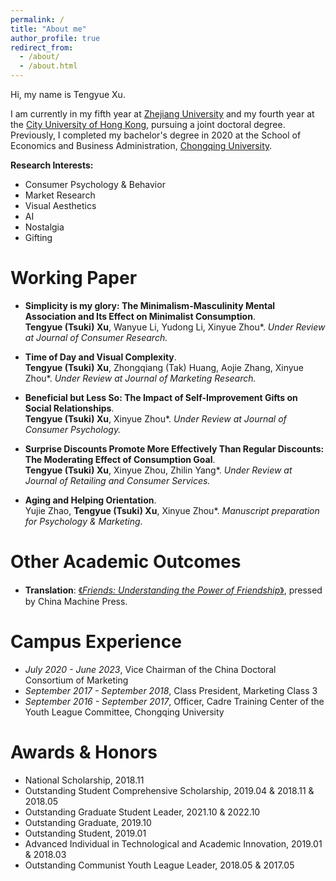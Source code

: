 ```yaml
---
permalink: /
title: "About me"
author_profile: true
redirect_from: 
  - /about/
  - /about.html
---
```

Hi, my name is Tengyue Xu.

I am currently in my fifth year at [Zhejiang University](https://www.zju.edu.cn/) and my fourth year at the [City University of Hong Kong](https://www.cityu.edu.hk/), pursuing a joint doctoral degree. Previously, I completed my bachelor's degree in 2020 at the School of Economics and Business Administration, [Chongqing University](https://www.cqu.edu.cn/).

**Research Interests:**
* Consumer Psychology & Behavior
* Market Research
* Visual Aesthetics
* AI
* Nostalgia
* Gifting

Working Paper
======
* **Simplicity is my glory: The Minimalism-Masculinity Mental Association and Its Effect on Minimalist Consumption**. \
**Tengyue (Tsuki) Xu**, Wanyue Li, Yudong Li, Xinyue Zhou*. 
<em>Under Review at Journal of Consumer Research.</em>

* **Time of Day and Visual Complexity**. \
**Tengyue (Tsuki) Xu**, Zhongqiang (Tak) Huang, Aojie Zhang, Xinyue Zhou*. 
<em>Under Review at Journal of Marketing Research.</em>

* **Beneficial but Less So: The Impact of Self-Improvement Gifts on Social Relationships**. \
**Tengyue (Tsuki) Xu**, Xinyue Zhou*. 
<em>Under Review at Journal of Consumer Psychology.</em>

* **Surprise Discounts Promote More Effectively Than Regular Discounts: The Moderating Effect of Consumption Goal**. \
**Tengyue (Tsuki) Xu**, Xinyue Zhou, Zhilin Yang*. 
<em>Under Review at Journal of Retailing and Consumer Services.</em>

* **Aging and Helping Orientation**. \
Yujie Zhao, **Tengyue (Tsuki) Xu**, Xinyue Zhou*. 
<em>Manuscript preparation for Psychology & Marketing.</em>


Other Academic Outcomes
======
* **Translation**: [《<em>Friends: Understanding the Power of Friendship</em>》](https://www.douban.com/note/855000308/?_i=8128683xgKdAY7), pressed by China Machine Press.


Campus Experience
======
* <em>July 2020 - June 2023</em>, Vice Chairman of the China Doctoral Consortium of Marketing
* <em>September 2017 - September 2018</em>, Class President, Marketing Class 3
* <em>September 2016 - September 2017</em>, Officer, Cadre Training Center of the Youth League Committee, Chongqing University

Awards & Honors
======
* National Scholarship, 2018.11
* Outstanding Student Comprehensive Scholarship, 2019.04 & 2018.11 & 2018.05
* Outstanding Graduate Student Leader, 2021.10 & 2022.10
* Outstanding Graduate, 2019.10
* Outstanding Student, 2019.01
* Advanced Individual in Technological and Academic Innovation, 2019.01 & 2018.03
* Outstanding Communist Youth League Leader, 2018.05 & 2017.05



